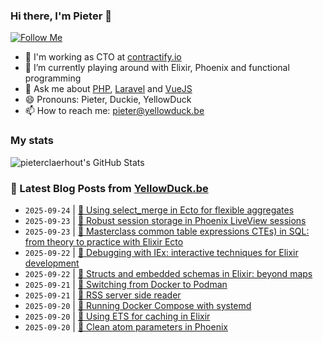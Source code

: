 ### Hi there, I'm Pieter 👋  
[![Follow Me](https://img.shields.io/github/followers/pieterclaerhout?label=Follow&style=social)](https://github.com/pieterclaerhout)

- 🏢 I'm working as CTO at [contractify.io](https://contractify.io)
- 🌱 I’m currently playing around with Elixir, Phoenix and functional programming
- 💬 Ask me about [PHP](https://php.net), [Laravel](http://laravel.com) and [VueJS](https://vuejs.org)
- 😄 Pronouns: Pieter, Duckie, YellowDuck
- 📫 How to reach me: pieter@yellowduck.be

### My stats

![pieterclaerhout's GitHub Stats](https://github-readme-stats.vercel.app/api?username=pieterclaerhout&show_icons=true&count_private=true&line_height=40)

### 📩 Latest Blog Posts from [YellowDuck.be](https://www.yellowduck.be/)
<!-- BLOG-POST-LIST:START -->
- `2025-09-24` | [🔗 Using select_merge in Ecto for flexible aggregates](https://www.yellowduck.be/posts/using-select-merge-in-ecto-for-flexible-aggregates)  
- `2025-09-23` | [🔗 Robust session storage in Phoenix LiveView sessions](https://www.yellowduck.be/posts/robust-session-storage-in-phoenix-liveview-sessions)  
- `2025-09-23` | [🔗 Masterclass common table expressions CTEs&rpar; in SQL: from theory to practice with Elixir Ecto](https://www.yellowduck.be/posts/masterclass-common-table-expressions-ctes-in-sql-from-theory-to-practice-with-elixir-ecto)  
- `2025-09-22` | [🔗 Debugging with IEx: interactive techniques for Elixir development](https://www.yellowduck.be/posts/debugging-with-iex-interactive-techniques-for-elixir-development)  
- `2025-09-22` | [🔗 Structs and embedded schemas in Elixir: beyond maps](https://www.yellowduck.be/posts/structs-and-embedded-schemas-in-elixir-beyond-maps)  
- `2025-09-21` | [🔗 Switching from Docker to Podman](https://www.yellowduck.be/posts/switching-from-docker-to-podman)  
- `2025-09-21` | [🔗 RSS server side reader](https://www.yellowduck.be/posts/rss-server-side-reader)  
- `2025-09-20` | [🐥 Running Docker Compose with systemd](https://www.yellowduck.be/posts/running-docker-compose-with-systemd)  
- `2025-09-20` | [🔗 Using ETS for caching in Elixir](https://www.yellowduck.be/posts/using-ets-for-caching-in-elixir)  
- `2025-09-20` | [🔗 Clean atom parameters in Phoenix](https://www.yellowduck.be/posts/clean-atom-parameters-in-phoenix)  

<!-- BLOG-POST-LIST:END -->
